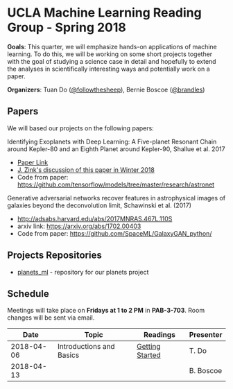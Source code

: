 # UCLA Machine Learning Reading Group - Spring 2018

**Goals**: This quarter, we will emphasize hands-on applications of machine learning. To do this, we will be working on some short projects together with the goal of studying a science case in detail and hopefully to extend the analyses in scientifically interesting ways and potentially work on a paper.

**Organizers**: Tuan Do ([@followthesheep](https://github.com/followthesheep)), Bernie Boscoe ([@brandles](https://github.com/brandles))

## Papers

We will based our projects on the following papers:

Identifying Exoplanets with Deep Learning: A Five-planet Resonant Chain around Kepler-80 and an Eighth Planet around Kepler-90, Shallue et al. 2017
- [Paper Link](http://adsabs.harvard.edu/abs/2018AJ....155...94S)
- [J. Zink's discussion of this paper in Winter 2018](https://github.com/UCLAMLRG/reading_group_2018_winter/blob/master/week6/mlKepler.pdf)
- Code from paper: https://github.com/tensorflow/models/tree/master/research/astronet

Generative adversarial networks recover features in astrophysical images of galaxies beyond the deconvolution limit, Schawinski et al. (2017)
- http://adsabs.harvard.edu/abs/2017MNRAS.467L.110S
- arxiv link: https://arxiv.org/abs/1702.00403
- Code from paper: https://github.com/SpaceML/GalaxyGAN_python/

## Projects Repositories

- [planets_ml](https://github.com/UCLAMLRG/planets_ml) - repository for our planets project

## Schedule
Meetings will take place on **Fridays at 1 to 2 PM** in **PAB-3-703**. Room changes will be sent via email.

| Date | Topic | Readings | Presenter |
| --- | --- | --- | --- |
|2018-04-06| Introductions and Basics |[Getting Started](week1/README.md) | T. Do|
|2018-04-13|  | | B. Boscoe|
